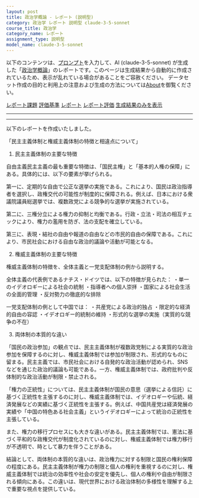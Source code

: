 ```yaml
---
layout: post
title: 政治学概論 - レポート (説明型)
category: 政治学 レポート 説明型 claude-3-5-sonnet
course_title: 政治学
category_name: レポート
assignment_type: 説明型
model_name: claude-3-5-sonnet
---
```


以下のコンテンツは、[プロンプト](https://github.com/takedatoshiyuki/synthetic_assignments/tree/main/generated/政治学/claude-3-5-sonnet/prompt_レポート-説明型.md)を入力して、AI (claude-3-5-sonnet) が生成した「[政治学概論](/contents/政治学/)」のレポートです。このページは生成結果から自動的に作成されているため、表示が乱れている場合があることをご容赦ください。
データセット作成の目的と利用上の注意および生成の方法については[About](/About)を御覧ください。

[レポート課題](../レポート課題-説明型)
[評価基準](../評価基準-説明型)
[レポート](../レポート-説明型)
[レポート評価](../レポート評価-説明型)
[生成結果のみを表示](https://github.com/takedatoshiyuki/synthetic_assignments/tree/main/generated/政治学/claude-3-5-sonnet/レポート-説明型.md)
  

***
***
  
以下のレポートを作成いたしました。

「民主主義体制と権威主義体制の特徴と相違点について」

1. 民主主義体制の主要な特徴

自由主義民主主義の最も重要な特徴は、「国民主権」と「基本的人権の保障」にある。具体的には、以下の要素が挙げられる。

第一に、定期的な自由で公正な選挙の実施である。これにより、国民は政治指導者を選択し、政権交代の可能性が制度的に保障される。例えば、日本における衆議院議員総選挙では、複数政党による競争的な選挙が実施されている。

第二に、三権分立による権力の抑制と均衡である。行政・立法・司法の相互チェックにより、権力の濫用を防ぎ、法の支配を確立している。

第三に、表現・結社の自由や報道の自由などの市民的自由の保障である。これにより、市民社会における自由な政治的議論や活動が可能となる。

2. 権威主義体制の主要な特徴

権威主義体制の特徴を、全体主義と一党支配体制の例から説明する。

全体主義の代表例であるナチス・ドイツでは、以下の特徴が見られた：
・単一のイデオロギーによる社会の統制
・指導者への個人崇拝
・国家による社会生活の全面的管理
・反対勢力の徹底的な排除

一党支配体制の例として中国では：
・共産党による政治的独占
・限定的な経済的自由の容認
・イデオロギー的統制の維持
・形式的な選挙の実施（実質的な競争の不在）

3. 両体制の本質的な違い

「国民の政治参加」の観点では、民主主義体制が複数政党制による実質的な政治参加を保障するのに対し、権威主義体制では参加が制限され、形式的なものに留まる。民主主義では、市民社会における自発的な政治活動が認められ、SNSなどを通じた政治的議論も可能である。一方、権威主義体制では、政府批判や反体制的な政治活動が制限・禁止される。

「権力の正統性」については、民主主義体制が国民の意思（選挙による信託）に基づく正統性を主張するのに対し、権威主義体制では、イデオロギーや伝統、経済発展などの実績に基づく正統性を主張する。例えば、中国共産党は経済発展の実績や「中国の特色ある社会主義」というイデオロギーによって統治の正統性を主張している。

また、権力の移行プロセスにも大きな違いがある。民主主義体制では、憲法に基づく平和的な政権交代が制度化されているのに対し、権威主義体制では権力移行が不透明で、時として暴力を伴うことがある。

結論として、両体制の本質的な違いは、政治権力に対する制限と国民の権利保障の程度にある。民主主義体制が権力の制限と個人の権利を重視するのに対し、権威主義体制では統治の効率性や社会の安定を優先し、個人の権利や自由が制限される傾向にある。この違いは、現代世界における政治体制の多様性を理解する上で重要な視点を提供している。
